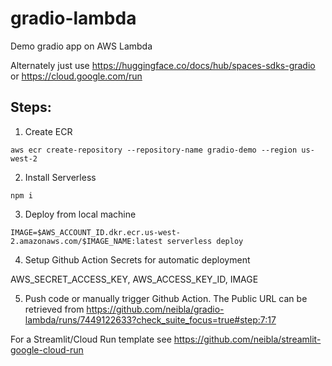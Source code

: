 # gradio-lambda
Demo gradio app on AWS Lambda

Alternately just use https://huggingface.co/docs/hub/spaces-sdks-gradio or https://cloud.google.com/run

## Steps:
1. Create ECR 
```
aws ecr create-repository --repository-name gradio-demo --region us-west-2             
```

2. Install Serverless
```
npm i
```

3. Deploy from local machine 
```
IMAGE=$AWS_ACCOUNT_ID.dkr.ecr.us-west-2.amazonaws.com/$IMAGE_NAME:latest serverless deploy
```

4. Setup Github Action Secrets for automatic deployment

AWS_SECRET_ACCESS_KEY, AWS_ACCESS_KEY_ID, IMAGE

5. Push code or manually trigger Github Action. The Public URL can be retrieved from https://github.com/neibla/gradio-lambda/runs/7449122633?check_suite_focus=true#step:7:17

For a Streamlit/Cloud Run template see https://github.com/neibla/streamlit-google-cloud-run
